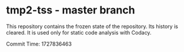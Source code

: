 # tmp2-tss - master branch

This repository contains the frozen state of the repository.
Its history is cleared. It is used only for static code
analysis with Codacy.

Commit Time: 1727836463